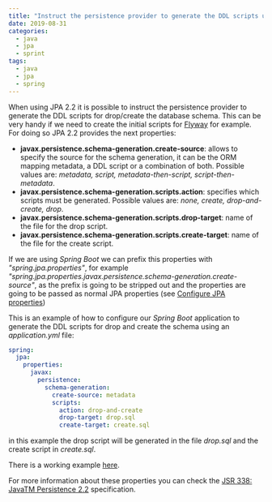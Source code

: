 ```yaml
---
title: "Instruct the persistence provider to generate the DDL scripts using JPA 2.2 properties"
date: 2019-08-31
categories:
  - java
  - jpa
  - sprint
tags:
  - java
  - jpa
  - spring
---
```


When using JPA 2.2 it is possible to instruct the persistence provider to generate the DDL scripts for drop/create the database schema. This can be very handy if we need to create the initial scripts for [Flyway][flyway-site] for example. For doing so JPA 2.2 provides the next properties:

- **javax.persistence.schema-generation.create-source**: allows to specify the source for the schema generation, it can be the ORM mapping metadata, a DDL script or a combination of both. Possible values are: *metadata, script, metadata-then-script, script-then-metadata*.
- **javax.persistence.schema-generation.scripts.action**: specifies which scripts must be generated. Possible values are: *none, create, drop-and-create, drop*.
- **javax.persistence.schema-generation.scripts.drop-target**: name of the file for the drop script.
- **javax.persistence.schema-generation.scripts.create-target**: name of the file for the create script.

If we are using *Spring Boot* we can prefix this properties with *"spring.jpa.properties"*, for example *"spring.jpa.properties.javax.persistence.schema-generation.create-source"*, as the
prefix is going to be stripped out and the properties are going to be passed as normal JPA properties (see [Configure JPA properties][spring-boot-jpa-properties])

This is an example of how to configure our *Spring Boot* application to generate the DDL scripts for drop and create the schema using an *application.yml* file:

```yml
spring:
  jpa:
    properties:
      javax:
        persistence:
          schema-generation:
            create-source: metadata
            scripts:
              action: drop-and-create
              drop-target: drop.sql
              create-target: create.sql
```

in this example the drop script will be generated in the file *drop.sql* and the create script in *create.sql*.

There is a working example [here][github-example].

For more information about these properties you can check the [JSR 338: JavaTM Persistence 2.2][jpa2-specification] specification.

[spring-boot-jpa-properties]: https://docs.spring.io/spring-boot/docs/2.1.7.RELEASE/reference/html/howto-data-access.html#howto-configure-jpa-properties
[github-example]: https://github.com/josemalonsom/blog-examples/tree/master/java/jpa/jpa-generate-ddl-script
[jpa2-specification]: https://jcp.org/en/jsr/detail?id=338
[flyway-site]: https://flywaydb.org/
